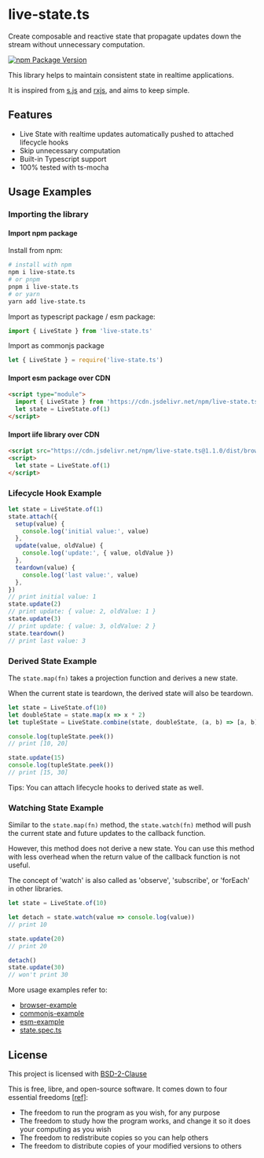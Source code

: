 # live-state.ts

Create composable and reactive state that propagate updates down the stream without unnecessary computation.

[![npm Package Version](https://img.shields.io/npm/v/live-state.ts.svg?maxAge=3600)](https://www.npmjs.com/package/live-state.ts)

This library helps to maintain consistent state in realtime applications.

It is inspired from [s.js](https://github.com/adamhaile/s-js) and [rxjs](https://github.com/reactive-x/rxjs), and aims to keep simple.

## Features

- Live State with realtime updates automatically pushed to attached lifecycle hooks
- Skip unnecessary computation
- Built-in Typescript support
- 100% tested with ts-mocha

## Usage Examples

### Importing the library

#### Import npm package

Install from npm:

```bash
# install with npm
npm i live-state.ts
# or pnpm
pnpm i live-state.ts
# or yarn
yarn add live-state.ts
```

Import as typescript package / esm package:

```typescript
import { LiveState } from 'live-state.ts'
```

Import as commonjs package

```javascript
let { LiveState } = require('live-state.ts')
```

#### Import esm package over CDN

```html
<script type="module">
  import { LiveState } from 'https://cdn.jsdelivr.net/npm/live-state.ts@1.1.0/dist/esm.js'
  let state = LiveState.of(1)
</script>
```

#### Import iife library over CDN

```html
<script src="https://cdn.jsdelivr.net/npm/live-state.ts@1.1.0/dist/browser.js"></script>
<script>
  let state = LiveState.of(1)
</script>
```

### Lifecycle Hook Example

```typescript
let state = LiveState.of(1)
state.attach({
  setup(value) {
    console.log('initial value:', value)
  },
  update(value, oldValue) {
    console.log('update:', { value, oldValue })
  },
  teardown(value) {
    console.log('last value:', value)
  },
})
// print initial value: 1
state.update(2)
// print update: { value: 2, oldValue: 1 }
state.update(3)
// print update: { value: 3, oldValue: 2 }
state.teardown()
// print last value: 3
```

### Derived State Example

The `state.map(fn)` takes a projection function and derives a new state.

When the current state is teardown, the derived state will also be teardown.

```typescript
let state = LiveState.of(10)
let doubleState = state.map(x => x * 2)
let tupleState = LiveState.combine(state, doubleState, (a, b) => [a, b])

console.log(tupleState.peek())
// print [10, 20]

state.update(15)
console.log(tupleState.peek())
// print [15, 30]
```

Tips: You can attach lifecycle hooks to derived state as well.

### Watching State Example

Similar to the `state.map(fn)` method, the `state.watch(fn)` method will push the current state and future updates to the callback function.

However, this method does not derive a new state. You can use this method with less overhead when the return value of the callback function is not useful.

The concept of 'watch' is also called as 'observe', 'subscribe', or 'forEach' in other libraries.

```typescript
let state = LiveState.of(10)

let detach = state.watch(value => console.log(value))
// print 10

state.update(20)
// print 20

detach()
state.update(30)
// won't print 30
```

More usage examples refer to:

- [browser-example](./examples/browser-example)
- [commonjs-example](./examples/commonjs-example)
- [esm-example](./examples/esm-example)
- [state.spec.ts](./test/state.spec.ts)

## License

This project is licensed with [BSD-2-Clause](./LICENSE)

This is free, libre, and open-source software. It comes down to four essential freedoms [[ref]](https://seirdy.one/2021/01/27/whatsapp-and-the-domestication-of-users.html#fnref:2):

- The freedom to run the program as you wish, for any purpose
- The freedom to study how the program works, and change it so it does your computing as you wish
- The freedom to redistribute copies so you can help others
- The freedom to distribute copies of your modified versions to others
